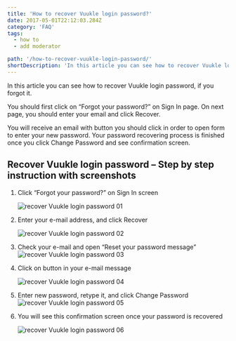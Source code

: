 ```yaml
---
title: 'How to recover Vuukle login password?'
date: 2017-05-01T22:12:03.284Z
category: 'FAQ'
tags:
  - how to
  - add moderator

path: '/how-to-recover-vuukle-login-password/'
shortDescription: 'In this article you can see how to recover Vuukle login password, if you forgot it.'
---
```

In this article you can see how to recover Vuukle login password, if you forgot it.

You should first click on “Forgot your password?” on Sign In page. On next page, you should enter your email and click Recover.

You will receive an email with button you should click in order to open form to enter your new password. Your password recovering process is finished once you click Change Password and see confirmation screen.

## Recover Vuukle login password – Step by step instruction with screenshots

1. Click “Forgot your password?” on Sign In screen

   ![recover Vuukle login password 01](/img/how-to-recover-vuukle-login-password-img-1.png)

2. Enter your e-mail address, and click Recover

   ![recover Vuukle login password 02](/img/how-to-recover-vuukle-login-password-img-2.png)

3. Check your e-mail and open “Reset your password message”
   ![recover Vuukle login password 03](/img/how-to-recover-vuukle-login-password-img-3.png)

4. Click on button in your e-mail message

   ![recover Vuukle login password 04](/img/how-to-recover-vuukle-login-password-img-4.png)

5. Enter new password, retype it, and click Change Password![recover Vuukle login password 05](/img/how-to-recover-vuukle-login-password-img-5.png)

6. You will see this confirmation screen once your password is recovered

   ![recover Vuukle login password 06](/img/how-to-recover-vuukle-login-password-img-6.png)
